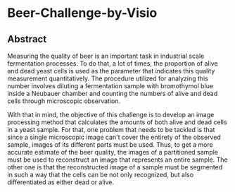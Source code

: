 # Beer-Challenge-by-Visio

## Abstract
Measuring the quality of beer is an important task in industrial scale
fermentation processes. To do that, a lot of times, the proportion of
alive and dead yeast cells is used as the parameter that indicates this
quality measurement quantitatively. The procedure utilized for analyzing
this number involves diluting a fermentation sample with bromothymol blue
inside a Neubauer chamber and counting the numbers of alive and dead cells
through microscopic observation.

With that in mind, the objective of this challenge is to develop an image
processing method that calculates the amounts of both alive and dead cells
in a yeast sample. For that, one problem that needs to be tackled is that
since a single microscopic image can't cover the entirety of the observed
sample, images of its different parts must be used. Thus, to get a more
accurate estimate of the beer quality, the images of a partitioned sample
must be used to reconstruct an image that represents an entire sample.  The
other one is that the reconstructed image of a sample must be segmented in
such a way that the cells can be not only recognized, but also differentiated
as either dead or alive. 
